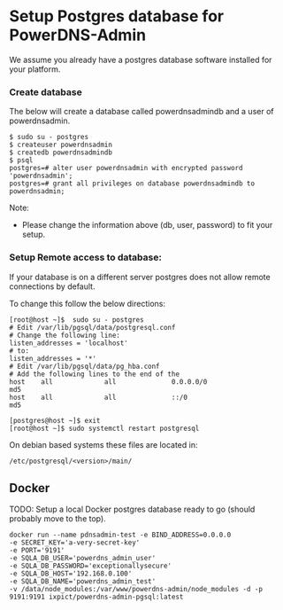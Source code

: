 # Setup Postgres database for PowerDNS-Admin

We assume you already have a postgres database software installed for your platform.

### Create database
The below will create a database called powerdnsadmindb and a user of powerdnsadmin.

```
$ sudo su - postgres
$ createuser powerdnsadmin
$ createdb powerdnsadmindb
$ psql
postgres=# alter user powerdnsadmin with encrypted password 'powerdnsadmin';
postgres=# grant all privileges on database powerdnsadmindb to powerdnsadmin;
```

Note:
- Please change the information above (db, user, password) to fit your setup.

### Setup Remote access to database:
If your database is on a different server postgres does not allow remote connections by default.

To change this follow the below directions:
```
[root@host ~]$  sudo su - postgres
# Edit /var/lib/pgsql/data/postgresql.conf
# Change the following line:
listen_addresses = 'localhost'
# to:
listen_addresses = '*'
# Edit /var/lib/pgsql/data/pg_hba.conf
# Add the following lines to the end of the 
host    all             all              0.0.0.0/0                       md5
host    all             all              ::/0                            md5

[postgres@host ~]$ exit
[root@host ~]$ sudo systemctl restart postgresql
```

On debian based systems these files are located in:
```
/etc/postgresql/<version>/main/
```

## Docker
TODO: Setup a local Docker postgres database ready to go (should probably move to the top).
```
docker run --name pdnsadmin-test -e BIND_ADDRESS=0.0.0.0 
-e SECRET_KEY='a-very-secret-key' 
-e PORT='9191' 
-e SQLA_DB_USER='powerdns_admin_user' 
-e SQLA_DB_PASSWORD='exceptionallysecure' 
-e SQLA_DB_HOST='192.168.0.100' 
-e SQLA_DB_NAME='powerdns_admin_test' 
-v /data/node_modules:/var/www/powerdns-admin/node_modules -d -p 9191:9191 ixpict/powerdns-admin-pgsql:latest
```